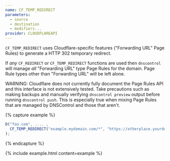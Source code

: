 ```yaml
---
name: CF_TEMP_REDIRECT
parameters:
  - source
  - destination
  - modifiers...
provider: CLOUDFLAREAPI
---
```


`CF_TEMP_REDIRECT` uses Cloudflare-specific features ("Forwarding URL" Page
Rules) to generate a HTTP 302 temporary redirect.

If _any_ `CF_REDIRECT` or `CF_TEMP_REDIRECT` functions are used then
`dnscontrol` will manage _all_ "Forwarding URL" type Page Rules for the domain.
Page Rule types other than "Forwarding URL” will be left alone.

WARNING: Cloudflare does not currently fully document the Page Rules API and
this interface is not extensively tested. Take precautions such as making
backups and manually verifying `dnscontrol preview` output before running
`dnscontrol push`. This is especially true when mixing Page Rules that are
managed by DNSControl and those that aren't.

{% capture example %}
```js
D("foo.com", .... ,
  CF_TEMP_REDIRECT("example.mydomain.com/*", "https://otherplace.yourdomain.com/$1"),
);
```
{% endcapture %}

{% include example.html content=example %}
